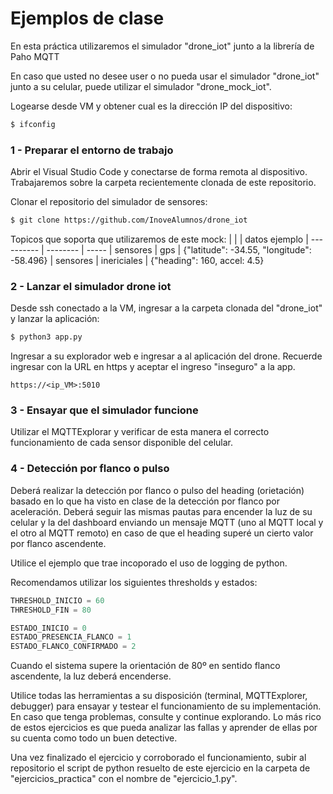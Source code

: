 # Ejemplos de clase

En esta práctica utilizaremos el simulador "drone_iot" junto a la librería de Paho MQTT

En caso que usted no desee user o no pueda usar el simulador "drone_iot" junto a su celular, puede utilizar el simulador "drone_mock_iot". 

Logearse desde VM y obtener cual es la dirección IP del dispositivo:
```sh
$ ifconfig
```

### 1 - Preparar el entorno de trabajo

Abrir el Visual Studio Code y conectarse de forma remota al dispositivo. Trabajaremos sobre la carpeta recientemente clonada de este repositorio.

Clonar el repositorio del simulador de sensores:
```sh
$ git clone https://github.com/InoveAlumnos/drone_iot
```

Topicos que soporta que utilizaremos de este mock:
|             |             | datos ejemplo
| ----------  | --------    | -----
|  sensores   | gps         | {"latitude": -34.55, "longitude": -58.496}
|  sensores   | inericiales | {"heading": 160, accel: 4.5}


### 2 - Lanzar el simulador drone iot
Desde ssh conectado a la VM, ingresar a la carpeta clonada del "drone_iot" y lanzar la aplicación:
```sh
$ python3 app.py
```

Ingresar a su explorador web e ingresar a al aplicación del drone. Recuerde ingresar con la URL en https y aceptar el ingreso "inseguro" a la app.
```
https://<ip_VM>:5010
```

### 3 - Ensayar que el simulador funcione
Utilizar el MQTTExplorar y verificar de esta manera el correcto funcionamiento de cada sensor disponible del celular.


### 4 - Detección por flanco o pulso
Deberá realizar la detección por flanco o pulso del heading (orietación) basado en lo que ha visto en clase de la detección por flanco por aceleración. Deberá seguir las mismas pautas para encender la luz de su celular y la del dashboard enviando un mensaje MQTT (uno al MQTT local y el otro al MQTT remoto) en caso de que el heading superé un cierto valor por flanco ascendente.

Utilice el ejemplo que trae incoporado el uso de logging de python.

Recomendamos utilizar los siguientes thresholds y estados:
```python
THRESHOLD_INICIO = 60
THRESHOLD_FIN = 80

ESTADO_INICIO = 0
ESTADO_PRESENCIA_FLANCO = 1
ESTADO_FLANCO_CONFIRMADO = 2
```

Cuando el sistema supere la orientación de 80º en sentido flanco ascendente, la luz deberá encenderse.


Utilice todas las herramientas a su disposición (terminal, MQTTExplorer, debugger) para ensayar y testear el funcionamiento de su implementación. En caso que tenga problemas, consulte y continue explorando. Lo más rico de estos ejercicios es que pueda analizar las fallas y aprender de ellas por su cuenta como todo un buen detective.

Una vez finalizado el ejercicio y corroborado el funcionamiento, subir al repositorio el script de python resuelto de este ejercicio en la carpeta de "ejercicios_practica" con el nombre de "ejercicio_1.py".
